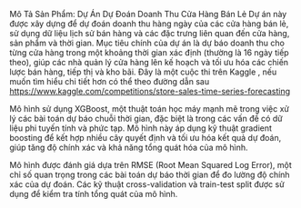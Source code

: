 Mô Tả Sản Phẩm: Dự Án Dự Đoán Doanh Thu Cửa Hàng Bán Lẻ
Dự án này được xây dựng để dự đoán doanh thu hàng ngày của các cửa hàng bán lẻ, sử dụng dữ liệu lịch sử bán hàng và các đặc trưng liên quan đến cửa hàng, sản phẩm và thời gian.
Mục tiêu chính của dự án là dự báo doanh thu cho từng cửa hàng trong một khoảng thời gian xác định (thường là 16 ngày tiếp theo),
giúp các nhà quản lý cửa hàng lên kế hoạch và tối ưu hóa các chiến lược bán hàng, tiếp thị và kho bãi.
Đây là một cuộc thi trên Kaggle , nếu muốn tìm hiểu chi tiết hơn có thể theo đường dẫn sau https://www.kaggle.com/competitions/store-sales-time-series-forecasting

Mô hình sử dụng XGBoost, một thuật toán học máy mạnh mẽ trong việc xử lý các bài toán dự báo chuỗi thời gian, đặc biệt là trong các vấn đề có dữ liệu phi tuyến tính và phức tạp.
Mô hình này áp dụng kỹ thuật gradient boosting để kết hợp nhiều cây quyết định và tối ưu hóa kết quả dự đoán, giúp tăng độ chính xác và khả năng tổng quát hóa của mô hình.

Mô hình được đánh giá dựa trên RMSE (Root Mean Squared Log Error), một chỉ số quan trọng trong các bài toán dự báo thời gian để đo lường độ chính xác của dự đoán.
Các kỹ thuật cross-validation và train-test split được sử dụng để kiểm tra tính tổng quát của mô hình.

